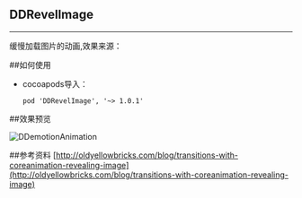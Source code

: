 ## DDRevelImage
--------------------------

缓慢加载图片的动画,效果来源：


##如何使用
+	cocoapods导入：

		pod 'DDRevelImage', '~> 1.0.1'
		
##效果预览

![DDemotionAnimation](http://7i7ht3.com1.z0.glb.clouddn.com/DDEmotionAnimation.gif)


##参考资料
[http://oldyellowbricks.com/blog/transitions-with-coreanimation-revealing-image](http://oldyellowbricks.com/blog/transitions-with-coreanimation-revealing-image)